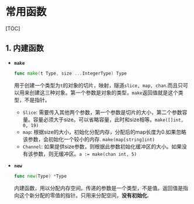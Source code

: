 # 常用函数

[TOC]

## 1. 内建函数

+ **`make`**

  ```go
  func make(t Type, size ...IntegerType) Type
  ```

  用于创建一个类型为`t`的对象的切片，映射，隧道`slice, map, chan`.而且只可以用来创建这三种对象。第一个参数是对象的类型，`make`返回值就是这个类型，不是指针。

  + `Slice`: 需要传入其他两个参数，第一个参数是切片的大小，第二个参数容量。容量必须大于size。可以省略容量，此时和size相等。`make([]int, 0, 19)`
  + `map`: 根据size的大小，初始化分配内存，分配后的map长度为0.如果忽略该参数，会初始化一个较小的内存. `make(map[string]int)`
  + `Channel`: 如果提供size参数，则根据此参数初始化缓冲区的大小。如果没有该参数，则无缓冲区。`a := make(chan int, 5)`

+ **`new`**

  ```go
  func new(Type) *Type
  ```

  内建函数，用以分配内存空间。传递的参数是一个类型，不是值。返回值是指向这个新分配的零值的指针。只用来分配空间，**没有初始化.**

  
